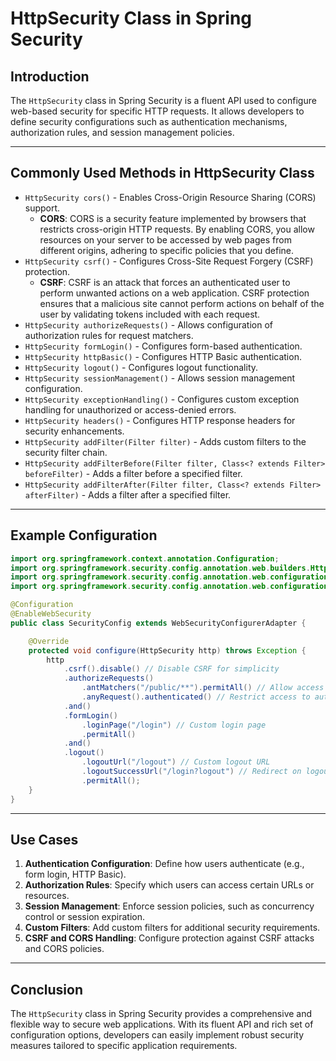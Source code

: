 # HttpSecurity Class in Spring Security

## Introduction
The `HttpSecurity` class in Spring Security is a fluent API used to configure web-based security for specific HTTP requests. It allows developers to define security configurations such as authentication mechanisms, authorization rules, and session management policies.

---

## Commonly Used Methods in HttpSecurity Class

- `HttpSecurity cors()` - Enables Cross-Origin Resource Sharing (CORS) support.
    - **CORS**: CORS is a security feature implemented by browsers that restricts cross-origin HTTP requests. By enabling CORS, you allow resources on your server to be accessed by web pages from different origins, adhering to specific policies that you define.
- `HttpSecurity csrf()` - Configures Cross-Site Request Forgery (CSRF) protection.
    - **CSRF**: CSRF is an attack that forces an authenticated user to perform unwanted actions on a web application. CSRF protection ensures that a malicious site cannot perform actions on behalf of the user by validating tokens included with each request.
- `HttpSecurity authorizeRequests()` - Allows configuration of authorization rules for request matchers.
- `HttpSecurity formLogin()` - Configures form-based authentication.
- `HttpSecurity httpBasic()` - Configures HTTP Basic authentication.
- `HttpSecurity logout()` - Configures logout functionality.
- `HttpSecurity sessionManagement()` - Allows session management configuration.
- `HttpSecurity exceptionHandling()` - Configures custom exception handling for unauthorized or access-denied errors.
- `HttpSecurity headers()` - Configures HTTP response headers for security enhancements.
- `HttpSecurity addFilter(Filter filter)` - Adds custom filters to the security filter chain.
- `HttpSecurity addFilterBefore(Filter filter, Class<? extends Filter> beforeFilter)` - Adds a filter before a specified filter.
- `HttpSecurity addFilterAfter(Filter filter, Class<? extends Filter> afterFilter)` - Adds a filter after a specified filter.

---

## Example Configuration
```java
import org.springframework.context.annotation.Configuration;
import org.springframework.security.config.annotation.web.builders.HttpSecurity;
import org.springframework.security.config.annotation.web.configuration.EnableWebSecurity;
import org.springframework.security.config.annotation.web.configuration.WebSecurityConfigurerAdapter;

@Configuration
@EnableWebSecurity
public class SecurityConfig extends WebSecurityConfigurerAdapter {

    @Override
    protected void configure(HttpSecurity http) throws Exception {
        http
            .csrf().disable() // Disable CSRF for simplicity
            .authorizeRequests()
                .antMatchers("/public/**").permitAll() // Allow access to public URLs
                .anyRequest().authenticated() // Restrict access to authenticated users
            .and()
            .formLogin()
                .loginPage("/login") // Custom login page
                .permitAll()
            .and()
            .logout()
                .logoutUrl("/logout") // Custom logout URL
                .logoutSuccessUrl("/login?logout") // Redirect on logout
                .permitAll();
    }
}
```

---

## Use Cases

1. **Authentication Configuration**: Define how users authenticate (e.g., form login, HTTP Basic).
2. **Authorization Rules**: Specify which users can access certain URLs or resources.
3. **Session Management**: Enforce session policies, such as concurrency control or session expiration.
4. **Custom Filters**: Add custom filters for additional security requirements.
5. **CSRF and CORS Handling**: Configure protection against CSRF attacks and CORS policies.

---

## Conclusion
The `HttpSecurity` class in Spring Security provides a comprehensive and flexible way to secure web applications. With its fluent API and rich set of configuration options, developers can easily implement robust security measures tailored to specific application requirements.
